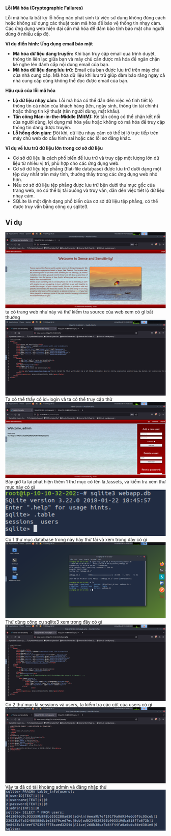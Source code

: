 
**Lỗi Mã hóa (Cryptographic Failures)**

Lỗi mã hóa là bất kỳ lỗ hổng nào phát sinh từ việc sử dụng không đúng cách hoặc không sử dụng các thuật toán mã hóa để bảo vệ thông tin nhạy cảm. Các ứng dụng web hiện đại cần mã hóa để đảm bảo tính bảo mật cho người dùng ở nhiều cấp độ.

**Ví dụ điển hình: Ứng dụng email bảo mật**

* **Mã hóa dữ liệu đang truyền:** Khi bạn truy cập email qua trình duyệt, thông tin liên lạc giữa bạn và máy chủ cần được mã hóa để ngăn chặn kẻ nghe lén đánh cắp nội dung email của bạn.
* **Mã hóa dữ liệu đang lưu trữ:** Email của bạn được lưu trữ trên máy chủ của nhà cung cấp. Mã hóa dữ liệu khi lưu trữ giúp đảm bảo rằng ngay cả nhà cung cấp cũng không thể đọc được email của bạn.

**Hậu quả của lỗi mã hóa**

* **Lộ dữ liệu nhạy cảm:** Lỗi mã hóa có thể dẫn đến việc vô tình tiết lộ thông tin cá nhân của khách hàng (tên, ngày sinh, thông tin tài chính) hoặc thông tin kỹ thuật (tên người dùng, mật khẩu).
* **Tấn công Man-in-the-Middle (MitM):** Kẻ tấn công có thể chặn kết nối của người dùng, lợi dụng mã hóa yếu hoặc không có mã hóa để truy cập thông tin đang được truyền.
* **Lỗ hổng đơn giản:** Đôi khi, dữ liệu nhạy cảm có thể bị lộ trực tiếp trên máy chủ web do cấu hình sai hoặc các lỗi sơ đẳng khác.

**Ví dụ về lưu trữ dữ liệu lớn trong cơ sở dữ liệu**

* Cơ sở dữ liệu là cách phổ biến để lưu trữ và truy cập một lượng lớn dữ liệu từ nhiều vị trí, phù hợp cho các ứng dụng web.
* Cơ sở dữ liệu tệp phẳng (flat-file database) được lưu trữ dưới dạng một tệp duy nhất trên máy tính, thường thấy trong các ứng dụng web nhỏ hơn.
* Nếu cơ sở dữ liệu tệp phẳng được lưu trữ bên dưới thư mục gốc của trang web, nó có thể bị tải xuống và truy vấn, dẫn đến việc tiết lộ dữ liệu nhạy cảm.
* SQLite là một định dạng phổ biến của cơ sở dữ liệu tệp phẳng, có thể được truy vấn bằng công cụ sqlite3.

## Ví dụ
![alt text](<img/1.png>) 
ta có trang web như này và thử kiểm tra source của web xem có gì bất thường 
![alt text](<img/2.png>)
Ta có thể thấy có id=login và ta có thể truy cập thử
![alt text](<img/3.png>)
Bây giờ ta lại phát hiện thêm 1 thư mục có tên là /assets, và kiểm tra xem thư mục này có gì
![alt text](<img/4.png>)
Có 1 thư mục database trong này hãy thử tải và xem trong đây có gì  
![alt text](<img/5.png>)
Thử dùng công cụ sqlite3 xem trong đây có gì
![alt text](<img/6.png>)
Có 2 thư mục là sessions và users, ta kiểm tra các cột của users có gì
![alt text](<img/7.png>)
Vậy ta đã có tài khoảng admin và đăng nhập thử
![alt text](<img/8.png>)